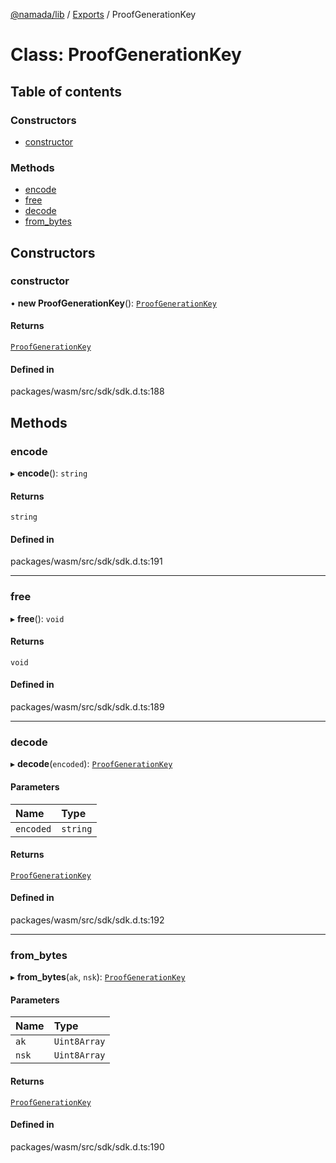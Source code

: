 [@namada/lib](../README.md) / [Exports](../modules.md) / ProofGenerationKey

# Class: ProofGenerationKey

## Table of contents

### Constructors

- [constructor](ProofGenerationKey.md#constructor)

### Methods

- [encode](ProofGenerationKey.md#encode)
- [free](ProofGenerationKey.md#free)
- [decode](ProofGenerationKey.md#decode)
- [from\_bytes](ProofGenerationKey.md#from_bytes)

## Constructors

### constructor

• **new ProofGenerationKey**(): [`ProofGenerationKey`](ProofGenerationKey.md)

#### Returns

[`ProofGenerationKey`](ProofGenerationKey.md)

#### Defined in

packages/wasm/src/sdk/sdk.d.ts:188

## Methods

### encode

▸ **encode**(): `string`

#### Returns

`string`

#### Defined in

packages/wasm/src/sdk/sdk.d.ts:191

___

### free

▸ **free**(): `void`

#### Returns

`void`

#### Defined in

packages/wasm/src/sdk/sdk.d.ts:189

___

### decode

▸ **decode**(`encoded`): [`ProofGenerationKey`](ProofGenerationKey.md)

#### Parameters

| Name | Type |
| :------ | :------ |
| `encoded` | `string` |

#### Returns

[`ProofGenerationKey`](ProofGenerationKey.md)

#### Defined in

packages/wasm/src/sdk/sdk.d.ts:192

___

### from\_bytes

▸ **from_bytes**(`ak`, `nsk`): [`ProofGenerationKey`](ProofGenerationKey.md)

#### Parameters

| Name | Type |
| :------ | :------ |
| `ak` | `Uint8Array` |
| `nsk` | `Uint8Array` |

#### Returns

[`ProofGenerationKey`](ProofGenerationKey.md)

#### Defined in

packages/wasm/src/sdk/sdk.d.ts:190
